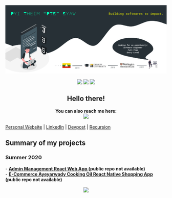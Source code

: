 <img src="https://github.com/ptkpyitheim/ptkpyitheim/blob/master/github_readme_cover.png?raw=true">

<p align="center">
  <img src="https://www.animatedimages.org/data/media/35/animated-eye-image-0012.gif" width="30px">
  <img src="https://www.animatedimages.org/data/media/35/animated-eye-image-0012.gif" width="30px">
  <img src="https://www.animatedimages.org/data/media/35/animated-eye-image-0012.gif" width="30px">
</p>

<h2 align="center">             
  Hello there!
</h2>

<p align="center">
   <b>You can also reach me here:</b><br>
   <img src="https://user-images.githubusercontent.com/36285777/92535735-89d9e580-f1fd-11ea-9203-281cbda06827.png" width="30px">

  <a href="http://pyitheimkyaw.com/" target="_blank">Personal Website</a>
   | 
  <a href="https://www.linkedin.com/in/ptkpyitheim/" target="_blank">LinkedIn</a>
   | 
  <a href="http://devpost.com/ptkpyitheim" target="_blank">Devpost</a>
   | 
  <a href="http://github.com/ptkpyitheim" target="_blank">Recursion</a>
</p>

<h2>
  Summary of my projects
</h2>

<h3>
  Summer 2020
</h3>

<p>
  - <b><a href="https://aywd-3be6b.web.app/" target="_blank">Admin Management React Web App </a>(public repo not available)</b></br>
  - <b><a href="https://apps.apple.com/us/app/id1529671472" target="_blank">E-Commerce Ayeyarwady Cooking Oil React Native Shopping App </a>(public repo not available)</b></br>

</p>

<p align="center">
   <img align="center" src="https://github-readme-stats.vercel.app/api/top-langs/?username=ptkpyitheim&title_color=00FFB5&bg_color=273036&text_color=ffffff" />
</p>

<!--
**ptkpyitheim/ptkpyitheim** is a ✨ _special_ ✨ repository because its `README.md` (this file) appears on your GitHub profile.

Here are some ideas to get you started:

- 🔭 I’m currently working on ...
- 🌱 I’m currently learning ...
- 👯 I’m looking to collaborate on ...
- 🤔 I’m looking for help with ...
- 💬 Ask me about ...
- 📫 How to reach me: ...
- 😄 Pronouns: ...
- ⚡ Fun fact: ...
-->

